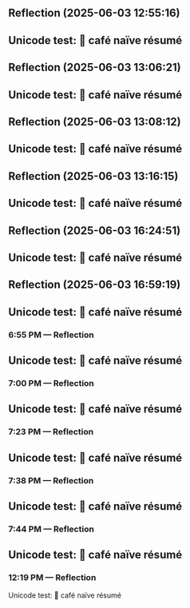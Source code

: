 

## Reflection (2025-06-03 12:55:16)

Unicode test: 🎉 café naïve résumé
---


## Reflection (2025-06-03 13:06:21)

Unicode test: 🎉 café naïve résumé
---


## Reflection (2025-06-03 13:08:12)

Unicode test: 🎉 café naïve résumé
---


## Reflection (2025-06-03 13:16:15)

Unicode test: 🎉 café naïve résumé
---


## Reflection (2025-06-03 16:24:51)

Unicode test: 🎉 café naïve résumé
---


## Reflection (2025-06-03 16:59:19)

Unicode test: 🎉 café naïve résumé
---


### 6:55 PM — Reflection

Unicode test: 🎉 café naïve résumé
---


### 7:00 PM — Reflection

Unicode test: 🎉 café naïve résumé
---


### 7:23 PM — Reflection

Unicode test: 🎉 café naïve résumé
---


### 7:38 PM — Reflection

Unicode test: 🎉 café naïve résumé
---


### 7:44 PM — Reflection

Unicode test: 🎉 café naïve résumé
---


### 12:19 PM — Reflection

Unicode test: 🎉 café naïve résumé